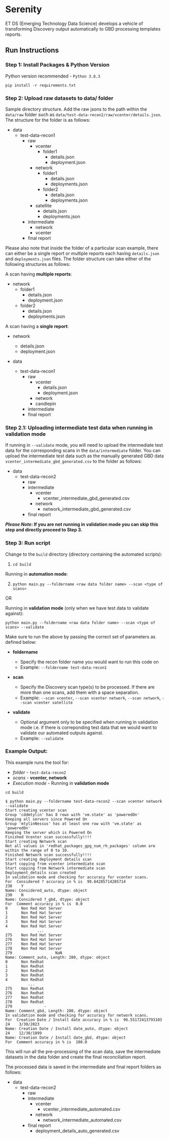 # Serenity

ET DS (Emerging Technology Data Science) develops a vehicle of transforming Discovery output automatically to GBD processing templates reports.

## Run Instructions

### Step 1: Install Packages & Python Version

Python version recommended - `Python 3.8.3`

`pip install -r requirements.txt`

### Step 2: Upload raw datasets to data/ folder

Sample directory structure. Add the raw jsons to the path within the `data/raw` folder such as `data/test-data-recon2/raw/vcenter/details.json`. The structure for the folder is as follows:

- data
    - test-data-recon1
      - raw
          - vcenter
              - folder1
                  - details.json
                  - deployment.json
          - network
              - folder1
                  - details.json
                  - deployments.json
              - folder2
                  - details.json
                  - deployments.json
          - satellite
              - details.json
              - deployments.json
      - intermediate
          - network
          - vcenter
      - final report

Please also note that inside the folder of a particular scan example, there can either be a single report or multiple reports each having `details.json` and `deployments.json` files. The folder structure can take either of the following structures as follows:

A scan having **multiple reports**:
- network
    - folder1
        - details.json
        - deployment.json
    - folder2
        - details.json
        - deployments.json

A scan having a **single report**:
- network
    - details.json
    - deployment.json

- data
    - test-data-recon1
      - raw
        - vcenter
            - details.json
            - deployment.json
        - network
        - candlepin
      - intermediate
      - final report

### Step 2.1: Uploading intermediate test data when running in validation mode

If running in `--validate` mode, you will need to upload the intermediate test data for the corresponding scans in the `data/intermediate` folder. You can upload the intermediate test data such as the manually generated GBD data `vcenter_intermediate_gbd_generated.csv` to the folder as follows:

- data
    - test-data-recon2
        - raw
        - intermediate
          - vcenter
            - vcenter_intermediate_gbd_generated.csv
          - network
              - network_intermediate_gbd_generated.csv
        - final report

***Please Note*: If you are not running in validation mode you can skip this step and directly proceed to Step 3.**

### Step 3: Run script

Change to the `build` directory (directory containing the automated scripts):

1. `cd build` 

Running in **automation mode**:

2. `python main.py --foldername <raw data folder name> --scan <type of scans>`

OR

Running in **validation mode** (only when we have test data to validate against):

`python main.py --foldername <raw data folder name> --scan <type of scans> --validate`

Make sure to run the above by passing the correct set of parameters as defined below: 

* **foldername**
    * Specify the recon folder name you would want to run this code on
    * Example: 
    `--foldername test-data-recon1`
  
* **scan**
    * Specify the Discovery scan type(s) to be processed. If there are more than one scans, add them with a space separation.
    * Example: 
    `--scan vcenter`, `--scan vcenter network`, `--scan network`, `--scan vcenter satellite`
    
* **validate** 
    * Optional argument only to be specified when running in validation mode i.e. if there is correponding test data that we would want to validate our automated outputs against.
    * Example:
    `--validate`

### Example Output:

This example runs the tool for:
* *folder* - `test-data-recon2`
* *scans* - **vcenter, network**
* *Execution mode* - Running in **validation mode**

`cd build`

```
$ python main.py --foldername test-data-recon2 --scan vcenter network --validate
Start creating vcenter scan
Group 'cddmtylin' has 8 rows with 'vm.state' as 'poweredOn'
Keeping all servers since Powered On
Group 'mtylinNessus' has at least one row with 'vm.state' as 'poweredOn'
Keeping the server which is Powered On
Finished Vcenter scan successfully!!!!
Start creating Network scan
Not all values in 'redhat_packages_gpg_num_rh_packages' column are within the range of 0 to 10.
Finished Network scan successfully!!!!
Start creating deployment details scan
Start copying from vcenter intermediate scan
Start copying from Network intermediate scan
Deployment_details scan created
In validation mode and checking for accuracy for vcenter scans.
For  Considered ? accuracy in % is  99.64285714285714
230    Y
Name: Considered_auto, dtype: object
230    N
Name: Considered ?_gbd, dtype: object
For  Comment accuracy in % is  0.0
0      Non Red Hat Server
1      Non Red Hat Server
2      Non Red Hat Server
3      Non Red Hat Server
4      Non Red Hat Server
              ...        
275    Non Red Hat Server
276    Non Red Hat Server
277    Non Red Hat Server
278    Non Red Hat Server
279                   NaN
Name: Comment_auto, Length: 280, dtype: object
0      Non Redhat 
1      Non Redhat 
2      Non Redhat 
3      Non Redhat 
4      Non Redhat 
          ...     
275    Non Redhat 
276    Non Redhat 
277    Non Redhat 
278    Non Redhat 
279              -
Name: Comment_gbd, Length: 280, dtype: object
In validation mode and checking for accuracy for network scans.
For  Creation Date / Install date accuracy in % is  96.55172413793103
24    3/30/2023
Name: Creation Date / Install date_auto, dtype: object
24    12/30/1899
Name: Creation Date / Install date_gbd, dtype: object
For  Comment accuracy in % is  100.0

```


This will run all the pre-processing of the scan data, save the intermediate datasets in the data folder and create the final reconciliation report.

The processed data is saved in the intermediate and final report folders as follows:

- data
    - test-data-recon2
      - raw
      - intermediate
          - vcenter
              - vcenter_intermediate_automated.csv
          - network
              - network_intermediate_automated.csv
      - final report
          - deployment_details_auto_generated.csv

